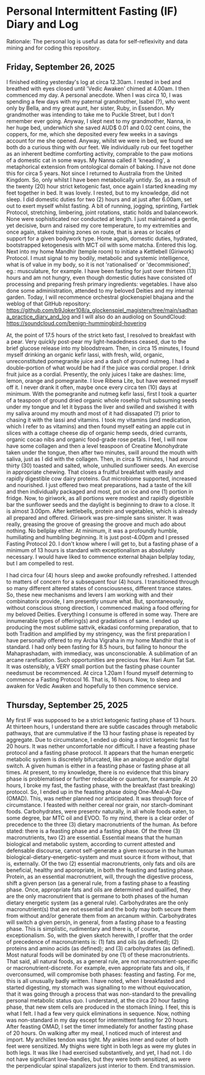 # Personal Intermittent Fasting (IF) Diary and Log #

Rationale: The personal log is useful as data for self-reflexivity and data mining and for coding this repository.

## Friday, September 26, 2025 ##

I finished editing yesterday's log at circa 12.30am. I rested in bed and breathed with eyes closed until 'Vedic Awaken' chimed at 4.00am. I then commenced my day. A personal anecdote. When I was circa 10, I was spending a few days with my paternal grandmother, Isabel (?), who went only by Bella, and my great aunt, her sister, Ruby, in Essendon. My grandmother was intending to take me to Puckle Street, but I don't remember ever going. Anyway, I slept next to my grandmother, Nanna, in her huge bed, underwhich she saved AUD$ 0.01 and 0.02 cent coins, the coppers, for me, which she deposited every few weeks in a savings account for me she opened. Anyway, whilst we were in bed, we found we both do a curious thing with our feet. We individually rub our feet together as an inherent bedtime comforting activity, comprable to the paw motions of a domestic cat in some ways. My Nanna called it 'kneading', a metaphorical extension from ontological domain of baking. I have not done this for circa 5 years. Not since I returned to Australia from the United Kingdom. So, only whilst I have been metabolically untidy. So, as a result of the twenty (20) hour strict ketogenic fast, once again I started kneading my feet together in bed. It was lovely. I rested, but to my knowledge, did not sleep. I did domestic duties for two (2) hours and at just after 6.00am, set out to exert myself whilst fasting. A bit of running, jogging, sprinting, Fartlek Protocol, stretching, limbering, joint rotations, static holds and balancework. None were sophisticated nor conducted at length. I just maintained a gentle, yet decisive, burn and raised my core temperature, to my extremities and once again, staked training zones on route, that is areas or locales of support for a given bodywork type. Home again, domestic duties, hydrated, bootstrapped ketogenesis with MCT oil with some matcha. Entered this log. Next into my home Mandhir (temple room) to initiate a Kettlebell (Giriwork) Protocol. I must signal to my bodily, metabolic and systemic intelligence, what is of value in my body, so it is not 'rationalised' or 'decommisioned', eg.: musculature, for example. I have been fasting for just over thirteen (13) hours and am not hungry, even though domestic duties have consisted of processing and preparing fresh primary ingredients: vegetables. I have also done some administration, attended to my beloved Deities and my internal garden. Today, I will recommence orchestral glockenspiel bhajana and the weblog of that GitHub repository: https://github.com/b9Joker108/a_glockenspiel_magistery/tree/main/sadhana_practice_diary_and_log and I will also do an audiolog on SoundCloud: https://soundcloud.com/benign-hummingbird-hovering

At, the point of 17.5 hours of the strict keto fast, I resolved to breakfast with a pear. Very quickly post-pear my light-headedness ceased, due to the brief glucose release into my bloodstream. Then, in circa 15 minutes, I found myself drinking an organic kefir lassi, with fresh, wild, organic, unreconstituted pomegranite juice and a dash of ground nutmeg. I had a double-portion of what would be had if the juice was cordial proper. I drink fruit juice as a cordial. Presently, the only juices I take are dashes: lime, lemon, orange and pomegranite. I love Ribena Lite, but have weened myself off it. I never drank it often, maybe once every circa ten (10) days at minimum. With the pomegranite and nutmeg kefir lassi, first I took a quarter of a teaspoon of ground dried organic whole rosehip fruit subsuming seeds under my tongue and let it bypass the liver and swilled and swished it with my saliva around my mouth and most of it had dissapated (?) prior to chasing it with the lassi and vitamins. I took my vitamins (and medication, which I refer to as vitamins) and then found myself eating an apple cut in slices with a cottage cheese dip of organic hemp seeds, dried currants, organic cocao nibs and organic food-grade rose petals. I feel, I will now have some collagen and then a level teaspoon of Creatine Monohydrate taken under the tongue, then after two minutes, swill around the mouth with saliva, just as I did with the collagen. Then, in circa 15 minutes, I had around thirty (30) toasted and salted, whole, unhulled sunflower seeds. An exercise in appropriate chewing. That closes a fruitful breakfast with easily and rapidly digestible cow dairy proteins. Gut microbiome supported, increased and nourished. I just offered two meat preparations, had a taste of the kill and then individually packaged and most, put on ice and one (1) portion in fridge. Now, to giriwork, as all portions were modest and rapidly digestible bar the sunflower seeds and the daylight is beginning to draw to a close. It is almost 3.00pm. After kettlebells, protein and vegetables, which is already all prepared and offered. Giriwork was pre-simple sans sinister. It was really, greasing the groove of greasing the groove and much ado about nothing. No bellplay either. At minimum, it was a profoundly humble, humiliating and humbling beginning. It is just post-4.00pm and I pressed Fasting Protocol 20. I don't know where I will get to, but a fasting phase of a minimum of 13 hours is standard with exceptionalism as absolutely necessary. I would have liked to commence external bhajan bellplay today, but I am compelled to rest.

I had circa four (4) hours sleep and awoke profoundly refreshed. I attended to matters of concern for a subsequent four (4) hours. I transitioned through so many different altered states of consciousness, different trance states. So, these new mechanisms and levers I am working with and their combinatorix provide, I am presently unsure what. But, spontaneously, without conscious strong direction, I commenced making a food offering for my beloved Deities. Everything I consume is offered in some way. There are innumerable types of offering(s) and gradations of same. I ended up producing the most sublime sattvik, ekadasi conforming preparation, that to both Tradition and amplified by my stringency, was the first preparation I have personally offered to my Archa Vigraha in my home Mandhir that is of standard. I had only been fasting for 8.5 hours, but failing to honour the Mahaprashadam, with immediacy, was unconscionable. A sublimation of an arcane rarefication. Such opportunities are precious few. Hari Aum Tat Sat. It was ostensibly, a VERY small portion but the fasting phase counter needsmust be recommenced. At circa 1.20am I found myself determing to commence a Fasting Protocol 16. That is, 16 hours. Now, to sleep and awaken for Vedic Awaken and hopefully to then commence service.

## Thursday, September 25, 2025 ##

My first IF was supposed to be a strict ketogenic fasting phase of 13 hours. At thirteen hours, I understand there are subtle cascades through metabolic pathways, that are cummulative if the 13 hour fasting phase is repeated by aggregate. Due to circumstance, I ended up doing a strict ketogenic fast for 20 hours. It was nether uncomfortable nor difficult. I have a feasting phase protocol and a fasting phase protocol. It appears that the human energetic metabolic system is discretely bifurcated, like an analogue and/or digital switch. A given human is either in a feasting phase or fasting phase at all times. At present, to my knowledge, there is no evidence that this binary phase is problematised or further reducable or quantum, for example. At 20 hours, I broke my fast, the fasting phase, with the breakfast (fast breaking) protocol. So, I ended up in the feasting phase doing One-Meal-A-Day (OMAD). This, was nether planned nor anticipated. It was through force of circumstance. I feasted with neither cereal nor grain, nor starch-dominant foods. Carbohydrates, were presentv naturally, in all whole foods eaten, to some degree, bar MTC oil and EVOO. To my mind, there is a clear order of precedence to the three (3) dietary macronutrients of the human. As before stated: there is a feasting phase and a fasting phase. Of the three (3) macronutrients, two (2) are essential. Essential means that the human biological and metabolic system, according to current attested and defensable discourse, cannot self-generate a given resourse in the human biological-dietary-energetic-system and must source it from without, that is, externally. Of the two (2) essential macronutrients, only fats and oils are beneficial, healthy and aporopriate, in both the feasting and fasting phase. Protein, as an essential macronutrient, will, through the digestive process, shift a given person (as a general rule, from a fasting phase to a feasting phase. Once, appropriate fats and oils are determined and qualified, they are the only macronutrient that is germane to both phases of the human dietary energetic system (as a general rule). Carbohydrates are the only macronutrient(s) that are not essential and the body may both secure them from without and/or generate them from an arcanum within. Carbohydrates will switch a given pers(n, in general, from a fasting phase to a feasting phase. This is simplistic, rudimentary and there is, of course, exceptionalism. So, with the given sketch herewith, I proffer that the order of precedence of macronutrients is: (1) fats and oils (as defined); (2) proteins and amino acids (as defined); and (3) carbohydrates (as defined). Most natural foods will be dominated by one (1) of these macronutrients. That said, all natural foods, as a general rule, are not macronutrient-specific or macronutrient-discrete. For example, even appropriate fats and oils, if overconsumed, will compromise both phases: feasting and fasting. For me, this is all unusually badly written. I have noted, when I breakfasted and started digesting, my stomach was signalling to me without equivocation, that it was going through a process that was non-standard to the prevailing personal metabolic status quo. I understand, at the circa 20 hour fasting phase, that new stem cells are produced in the stomach lining. I feel, this is what I felt. I had a few very quick eliminations in sequence. Now, nothing was non-standard in my day escept for intermittent fasting for 20 hours. After feasting OMAD, I set the timer immediately for another fasting phase of 20 hours. On walking after my meal, I noticed much of interest and import. My archilles tendon was tight. My ankles inner and outer of both feet were sensitized. My thighs were tight in both legs as were my glutes in both legs. It was like I had exercised substantively, and yet, I had not. I do not have significant love-handles, but they were both sensitized, as were the perpendicular spinal stapalizers just interior to them. End transmission. 
